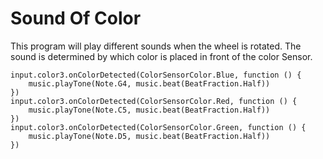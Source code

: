 # Sound Of Color

This program will play different sounds when the wheel is rotated. The sound is determined by which color is placed in front of the color Sensor.

```blocks
input.color3.onColorDetected(ColorSensorColor.Blue, function () {
    music.playTone(Note.G4, music.beat(BeatFraction.Half))
})
input.color3.onColorDetected(ColorSensorColor.Red, function () {
    music.playTone(Note.C5, music.beat(BeatFraction.Half))
})
input.color3.onColorDetected(ColorSensorColor.Green, function () {
    music.playTone(Note.D5, music.beat(BeatFraction.Half))
})
```